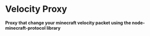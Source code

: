 # Velocity Proxy
**Proxy that change your minecraft velocity packet using the node-minecraft-protocol library**
